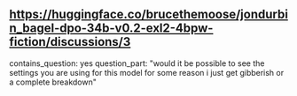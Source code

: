## https://huggingface.co/brucethemoose/jondurbin_bagel-dpo-34b-v0.2-exl2-4bpw-fiction/discussions/3

contains_question: yes
question_part: "would it be possible to see the settings you are using for this model for some reason i just get gibberish or a complete breakdown"